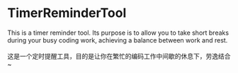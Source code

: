 # TimerReminderTool
This is a timer reminder tool. Its purpose is to allow you to take short breaks during your busy coding work, achieving a balance between work and rest.</br></br>
这是一个定时提醒工具，目的是让你在繁忙的编码工作中间歇的休息下，劳逸结合~
